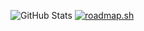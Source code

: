 ![GitHub Stats](https://github-readme-stats.vercel.app/api?username=Blackedsoul&show_icons=true&hide_border=true) [![roadmap.sh](https://api.roadmap.sh/v1-badge/tall/657f473d5145316d2518e358?variant=dark)](https://roadmap.sh)
